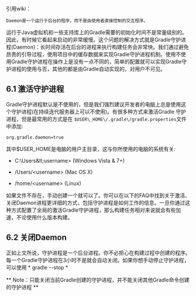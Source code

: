 引用wiki：

```
Daemon是一个运行于后台的程序，而不是由使用者直接控制的交互程序。
```

运行于Java虚拟机和一些支持库上的Gradle需要的初始化时间不是常量级别的。因此，有时候它看起来启动的非常缓慢。这个问题的解决方式就是Gradle守护进程\(Daemon\)：长时间存活在后台的进程来执行构建任务会非常快。我们通过避免昂贵的引导过程，使用项目中的缓存数据来实现Gradle守护进程机制。使用不使用Gradle守护进程在操作上是没有一点不同的，简单的配置就可以实现Gradle守护进程的使用与否，其他的都是由Gradle自动实现的，对用户不可见。

## 6.1 激活守护进程

Gradle守护进程默认是不使用的，但是我们强烈建议开发者的电脑上总是使用这个守护进程\(在持续迭代服务器上可以不使用\)。有很多种方式来激活Gradle 守护进程，但是最常用的方式是在 `$USER\_HOME\/.gradle\/gradle.properties`文件中添加:

```
org.gradle.daemon=true
```

其中$USER\_HOME是电脑的用户主目录，这与你所使用的电脑的系统有关:

* C:\Users\&lt;username&gt; \(Windows Vista & 7+\)

* \/Users\/&lt;username&gt; \(Mac OS X\)

* \/home\/&lt;username&gt; \(Linux\)


如果文件不存在，手动创建一个就可以了。你可以在以下的FAQ中找到关于激活、关闭Daemon进程更详细的方式，包括守护进程是如何工作的信息。一旦你通过这种方式配置了全局的激活Gradle守护进程，那么构建任务相对来说就会有些加速，不论使用什么版本构建。

## 6.2 关闭Daemon

正如上文所说，守护进程是一个后台进程。你不必担心在构建过程中创建的程序。每一个Gradle守护进程在3小时不是就会自动关闭。如果你想手动停止守护进程，可以使用 \* gradle --stop \*

\*\* Note：只能关闭当前Gradle创建的守护进程，并不能关闭其他Gradle命令创建的守护进程 \*\*

